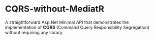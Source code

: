 # CQRS-without-MediatR

A straightforward Asp.Net Minimal API that demonstrates the implementation of **CQRS** (Command Query Responsibility Segregation) without requiring any library.
